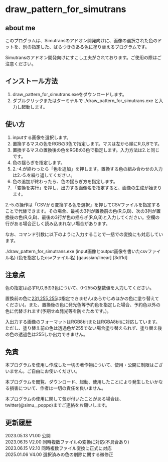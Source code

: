 # draw_pattern_for_simutrans

## about me
このプログラムは、Simutransのアドオン開発向けに、画像の選択された色のドットを、別の指定した、ばらつきのある色に塗り替えるプログラムです。

Simutransのアドオン開発向けにすこし工夫がされております。ご使用の際はご注意ください。

## インストール方法
1. draw_pattern_for_simutrans.exeをダウンロードします。  
2. ダブルクリックまたはターミナルで ./draw_pattern_for_simutrans.exe と入力し起動します。
## 使い方
1. inputする画像を選択します。  
2. 置換するマスの色をRGBの3色で指定します。マスは左から順にR,G,Bです。  
3. 置換するマスの置換後の色をRGBの3色で指定します。入力方法は2.と同じです。  
4. 色の揺らぎを指定します。  
5. 2.-4.が終わったら「色を追加」を押します。置換する色の組み合わせの入力は2.-5.を繰り返してください。
6. 色の追加が終わったら、色の揺らぎ方を指定します。  
7. 「変換を実行」を押し、出力する画像名を指定すると、画像の生成が始まります。

2.-5.の操作は「CSVから変換する色を選択」を押してCSVファイルを指定することで代替できます。その場合、最初の3列が置換前の色(R,G,B)、次の3列が置換後の色(R,G,B)、最後の3行が色の揺らぎ(R,G,B)と入力してください。空欄の行がある場合正しく読み込まれない場合があります。

なお、コマンド引数に以下のように入力することで一括での変換にも対応しています。

./draw_pattern_for_simutrans.exe (input画像とoutput画像を書いたcsvファイル名) (色を指定したcsvファイル名) [gaussian/linear] [3d/1d]


## 注意点
色の指定は必ずR,G,Bの3色について、0-255の整数値を入力してください。

置換前の色に[231,255,255](simutransの透明色)は指定できません(あらかじめほかの色に塗り替えてください)。また、置換後の色に発光色等予約色を指定した場合、予約色以外の色に代替されます(予期せぬ発光等を防ぐためです。)。

入出力する画像のフォーマットはRGB8bitまたはRGBA8bitに対応しています。ただし、塗り替え前の色は透過色が255でない場合塗り替えられず、塗り替え後の色の透過色は255しか出力できません。

## 免責
本プログラムを使用し作成した一切の著作物について、使用・公開に制限はございません。ご自由にお使いください。

本プログラムを閲覧、ダウンロード、起動、使用したことにより発生したいかなる損害について、作者は一切の責任を負いません。

本プログラムの使用に関して気が付いたことがある場合は、twitter(@simu__poppo)までご連絡をお願いします。



## 更新履歴

2023.05.13 V1.00 公開  
2023.06.15 V2.00 同時複数ファイルの変換に対応(不具合あり)  
2023.06.15 V2.10 同時複数ファイル変換に正式に対応  
2025.01.06 V4.00 選択済みの色の削除に関する微修正  

